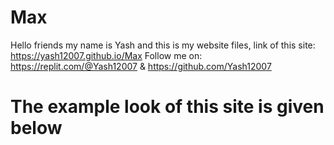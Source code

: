# Max
Hello friends my name is Yash and this is my website files, link of this site: https://yash12007.github.io/Max 
Follow me on: https://replit.com/@Yash12007 & https://github.com/Yash12007

<h1>The example look of this site is given below</h1>
<img src="https://raw.githubusercontent.com/Yash12007/Max/main/Screenshot_2023-01-28-15-09-12-155.jpeg'>
